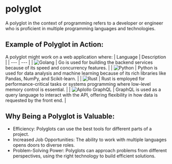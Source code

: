 # polyglot
A polyglot in the context of programming refers to a developer or engineer who is proficient in multiple programming languages and technologies. 
 
## Example of Polyglot in Action:
A polyglot might work on a web application where:
| Language | Description |
| --- | --- |
| ![Golang](https://go.dev/images/go-logo-blue.svg "GoLang")  | Go is used for building the backend services because of its speed and concurrency features. |
| ![Python](https://www.python.org/static/img/python-logo.png "Python") | Python is used for data analysis and machine learning because of its rich libraries like Pandas, NumPy, and Scikit-learn. |
| ![Rust](https://www.rust-lang.org/static/images/rust-logo-blk.svg "Rust")  | Rust is employed for performance-critical tasks or systems programming where low-level memory control is essential. |
| ![Aplollo GraphQL](https://github.com/gitish/polyglot_training/blob/main/img/apollo.png) | GraphQL is used as a query language to interact with the API, offering flexibility in how data is requested by the front end. |

## Why Being a Polyglot is Valuable:
* Efficiency: Polyglots can use the best tools for different parts of a project.
* Increased Job Opportunities: The ability to work with multiple languages opens doors to diverse roles.
* Problem-Solving Power: Polyglots can approach problems from different perspectives, using the right technology to build efficient solutions.

